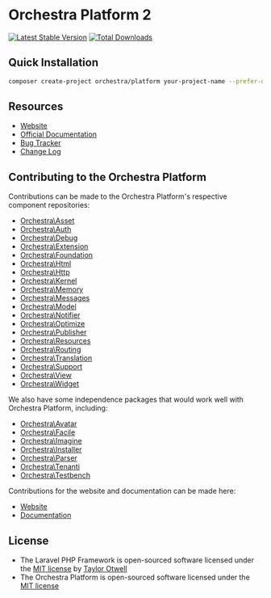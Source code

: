 # Orchestra Platform 2

[![Latest Stable Version](https://poser.pugx.org/orchestra/platform/v/stable.png)](https://packagist.org/packages/orchestra/platform)
[![Total Downloads](https://poser.pugx.org/orchestra/platform/downloads.png)](https://packagist.org/packages/orchestra/platform)

## Quick Installation

```bash
composer create-project orchestra/platform your-project-name --prefer-dist
```

## Resources

* [Website](http://orchestraplatform.com)
* [Official Documentation](http://orchestraplatform.com/docs/latest/)
* [Bug Tracker](https://github.com/orchestral/platform/issues)
* [Change Log](http://orchestraplatform.com/docs/latest/changes/)

## Contributing to the Orchestra Platform

Contributions can be made to the Orchestra Platform's respective component repositories:

* [Orchestra\Asset](https://github.com/orchestral/asset)
* [Orchestra\Auth](https://github.com/orchestral/auth)
* [Orchestra\Debug](https://github.com/orchestral/debug)
* [Orchestra\Extension](https://github.com/orchestral/extension)
* [Orchestra\Foundation](https://github.com/orchestral/foundation)
* [Orchestra\Html](https://github.com/orchestral/html)
* [Orchestra\Http](https://github.com/orchestral/http)
* [Orchestra\Kernel](https://github.com/orchestral/kernel)
* [Orchestra\Memory](https://github.com/orchestral/memory)
* [Orchestra\Messages](https://github.com/orchestral/messages)
* [Orchestra\Model](https://github.com/orchestral/model)
* [Orchestra\Notifier](https://github.com/orchestral/notifier)
* [Orchestra\Optimize](https://github.com/orchestral/optimize)
* [Orchestra\Publisher](https://github.com/orchestral/publisher)
* [Orchestra\Resources](https://github.com/orchestral/resources)
* [Orchestra\Routing](https://github.com/orchestral/routing)
* [Orchestra\Translation](https://github.com/orchestral/translation)
* [Orchestra\Support](https://github.com/orchestral/support)
* [Orchestra\View](https://github.com/orchestral/view)
* [Orchestra\Widget](https://github.com/orchestral/widget)

We also have some independence packages that would work well with Orchestra Platform, including:

* [Orchestra\Avatar](https://github.com/orchestral/avatar)
* [Orchestra\Facile](https://github.com/orchestral/facile)
* [Orchestra\Imagine](https://github.com/orchestral/imagine)
* [Orchestra\Installer](https://github.com/orchestral/installer)
* [Orchestra\Parser](https://github.com/orchestral/parser)
* [Orchestra\Tenanti](https://github.com/orchestral/tenanti)
* [Orchestra\Testbench](https://github.com/orchestral/testbench)

Contributions for the website and documentation can be made here:

* [Website](https://github.com/orchestral/orchestraplatform.com)
* [Documentation](https://github.com/orchestral/docs)

## License

* The Laravel PHP Framework is open-sourced software licensed under the [MIT license](http://opensource.org/licenses/MIT) by [Taylor Otwell](https://github.com/taylorotwell)
* The Orchestra Platform is open-sourced software licensed under the [MIT license](http://opensource.org/licenses/MIT)
